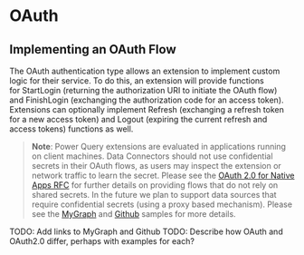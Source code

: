 # OAuth

## Implementing an OAuth Flow
The OAuth authentication type allows an extension to implement custom logic for their service. To do this, an extension will provide functions for StartLogin (returning the authorization URI to initiate the OAuth flow) and FinishLogin (exchanging the authorization code for an access token). Extensions can optionally implement Refresh (exchanging a refresh token for a new access token) and Logout (expiring the current refresh and access tokens) functions as well.
>**Note**: Power Query extensions are evaluated in applications running on client machines. Data Connectors should not use confidential secrets in their OAuth flows, as users may inspect the extension or network traffic to learn the secret. Please see the [OAuth 2.0 for Native Apps RFC](https://tools.ietf.org/html/rfc8252) for further details on providing flows that do not rely on shared secrets.
In the future we plan to support data sources that require confidential secrets (using a proxy based mechanism).
Please see the [MyGraph]() and [Github]() samples for more details.

TODO: Add links to MyGraph and Github
TODO: Describe how OAuth and OAuth2.0 differ, perhaps with examples for each?
